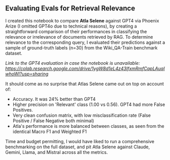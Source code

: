 <h2>Evaluating Evals for Retrieval Relevance</h2>

I created this notebook to compare **Atla Selene** against GPT4 via Phoenix Arize (I omitted GPT4o due to technical reasons), by creating a straightforward comparison of their performances in classifying the relevance or irrelevance of documents retrieved by RAG. To determine relevance to the corresponding query, I evaluated their predictions against a sample of ground-truth labels (n=30) from the Wiki_QA-Train benchmark dataset.

*Link to the GPT4 evaluation in case the notebook is unavailable:
https://colab.research.google.com/drive/1ygW8d1eL4z43IfxmRmfCapLAuqIwhoWI?usp=sharing*

It should come as no surprise that Atlas Selene came out on top on account of:
* Accuracy. It was 24% better than GPT4
* Higher precision on 'Relevant' class (1.00 vs 0.56). GPT4 had more False Positives.
* Very clean confusion matrix, with low misclassification rate (False Positive / False Negative both minimal)
* Atla's performance is more balanced between classes, as seen from the identical Macro F1 and Weighted F1

Time and budget permitting, I would have liked to run a comprehensive benchmarking on the full dataset, and pit Atla Selene against Claude, Gemini, Llama, and Mistral across all the metrics.
